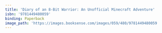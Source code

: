 ```yaml
---
title: 'Diary of an 8-Bit Warrior: An Unofficial Minecraft Adventure'
isbn: '9781449480059'
binding: Paperback
image_path: 'https://images.booksense.com/images/059/480/9781449480059.jpg'
---
```



